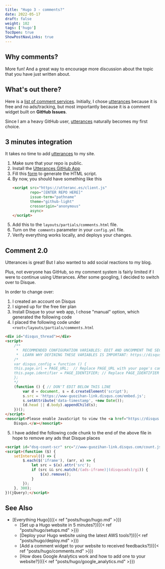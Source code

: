```yaml
---
title: "Hugo 3 - comments?"
date: 2022-05-17
draft: false
weight: 102
tags: ['hugo']
TocOpen: true
ShowPostNavLinks: true
---
```


## Why comments?

More fun! And a great way to encourage more discussion about the topic that you have just written about.

## What's out there?

Here is a [list of comment services](https://gohugo.io/content-management/comments/). 
Initially, I chose [utterances](https://github.com/utterance/utterances) because
it is free and no ads/tracking, but most importantly because it is a comment widget built on **GitHub Issues**.

Since I am a heavy GitHub user, [utterances](https://github.com/utterance/utterances) naturally becomes my first choice.


## 3 minutes integration

It takes no time to add [utterances](https://github.com/utterance/utterances) to my site. 

1. Make sure that your repo is public.
2. Install the [Utterances GitHub App](https://github.com/apps/utterances)
3. Fill this [form](https://utteranc.es/) to generate the HTML script.
4. By now, you should have something like this
    ```html
    <script src="https://utteranc.es/client.js"
            repo="[ENTER REPO HERE]"
            issue-term="pathname"
            theme="github-light"
            crossorigin="anonymous"
            async>
    </script>
    ```
5. Add this to the `layouts/partials/comments.html` file. 
6. Turn on the` comments` parameter in your `config.yml` file.
7. Verify everything works locally, and deploys your changes.

## Comment 2.0

Utterances is great! But I also wanted to add social reactions to my blog.

Plus, not everyone has GitHub, so my comment system is fairly limited if I were to continue
using Utterances. After some googling, I decided to switch over to Disque.

In order to change over:

1. I created an account on Disqus
2. I signed up for the free tier plan
3. Install Disque to your web app, I chose "manual" option, which generated the following code
4. I placed the following code under `<root>/layouts/partials/comments.html`

```html
<div id="disqus_thread"></div>
<script>
    /**
     *  RECOMMENDED CONFIGURATION VARIABLES: EDIT AND UNCOMMENT THE SECTION BELOW TO INSERT DYNAMIC VALUES FROM YOUR PLATFORM OR CMS.
     *  LEARN WHY DEFINING THESE VARIABLES IS IMPORTANT: https://disqus.com/admin/universalcode/#configuration-variables    */
    /*
    var disqus_config = function () {
    this.page.url = PAGE_URL;  // Replace PAGE_URL with your page's canonical URL variable
    this.page.identifier = PAGE_IDENTIFIER; // Replace PAGE_IDENTIFIER with your page's unique identifier variable
    };
    */
    (function () { // DON'T EDIT BELOW THIS LINE
        var d = document, s = d.createElement('script');
        s.src = 'https://www-guozihan-link.disqus.com/embed.js';
        s.setAttribute('data-timestamp', +new Date());
        (d.head || d.body).appendChild(s);
    })();
</script>
<noscript>Please enable JavaScript to view the <a href="https://disqus.com/?ref_noscript">comments powered by
    Disqus.</a></noscript>
```

5. I have added the following code chunk to the end of the above file in hope to remove any ads that Disque places

```html
<script id="dsq-count-scr" src="//www-guozihan-link.disqus.com/count.js" async></script>
<script>(function ($) {
    setInterval(() => {
        $.each($('iframe'), (arr, x) => {
            let src = $(x).attr('src');
            if (src && src.match(/(ads-iframe)|(disqusads)/gi)) {
                $(x).remove();
            }
        });
    }, 300);
})(jQuery);</script>
```

## See Also

- [Everything Hugo]({{< ref "posts/hugo/hugo.md" >}})
    - [Set up a Hugo website in 5 minutes?]({{< ref "posts/hugo/setups.md" >}})
    - [Deploy your Hugo website using the latest AWS tools?]({{< ref "posts/hugo/deploy.md" >}})
    - [Add a comment widget to your website to received feedbacks?]({{< ref "posts/hugo/comments.md" >}})
    - [How does Google Analytics work and how to add one to your website?]({{< ref "posts/hugo/google_analytics.md" >}})
    